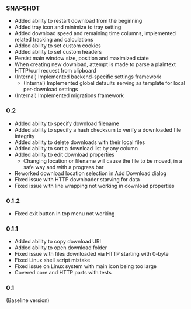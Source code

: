 ### SNAPSHOT
* Added ability to restart download from the beginning
* Added tray icon and minimize to tray setting
* Added download speed and remaining time columns, implemented related tracking and calculations
* Added ability to set custom cookies
* Added ability to set custom headers
* Persist main window size, position and maximized state
* When creating new download, attempt is made to parse a plaintext HTTP/curl request from clipboard
* (Internal) Implemented backend-specific settings framework
  * (Internal) Implemented global defaults serving as template for local per-download settings
* (Internal) Implemented migrations framework

### 0.2
* Added ability to specify download filename
* Added ability to specify a hash checksum to verify a downloaded file integrity
* Added ability to delete downloads with their local files
* Added ability to sort a download list by any column
* Added ability to edit download properties
  * Changing location or filename will cause the file to be moved, in a safe way and with a progress bar
* Reworked download location selection in Add Download dialog
* Fixed issue with HTTP downloader starving for data
* Fixed issue with line wrapping not working in download properties

### 0.1.2
* Fixed exit button in top menu not working 

### 0.1.1
* Added ability to copy download URI
* Added ability to open download folder
* Fixed issue with files downloaded via HTTP starting with 0-byte
* Fixed Linux shell script mistake
* Fixed issue on Linux system with main icon being too large
* Covered core and HTTP parts with tests

### 0.1
(Baseline version)
